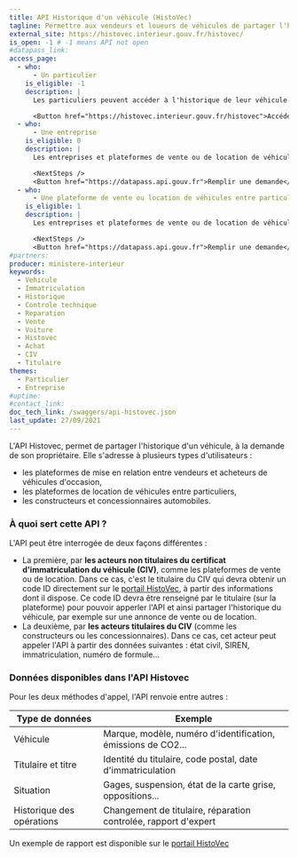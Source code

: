 ```yaml
---
title: API Historique d'un véhicule (HistoVec)
tagline: Permettre aux vendeurs et loueurs de véhicules de partager l'historique d'un véhicule.
external_site: https://histovec.interieur.gouv.fr/histovec/
is_open: -1 # -1 means API not open
#datapass_link: 
access_page: 
  - who:
      - Un particulier
    is_eligible: -1
    description: |
      Les particuliers peuvent accéder à l'historique de leur véhicule à partir du service en ligne proposé sur le site HistoVec.

      <Button href="https://histovec.interieur.gouv.fr/histovec">Accéder au service Histovec</Button>
  - who:
      - Une entreprise
    is_eligible: 0
    description: |
      Les entreprises et plateformes de vente ou de location de véhicules peuvent utiliser l'API Histovec. Les titulaires du véhicule doivent renseigner un identifiant, récupéré sur le portail HistoVec afin de permettre à l'API de renvoyer l'historique du Véhicule.

      <NextSteps />
      <Button href="https://datapass.api.gouv.fr">Remplir une demande</Button>
  - who:
      - Une plateforme de vente ou location de véhicules entre particuliers
    is_eligible: 1
    description: |
      Les entreprises et plateformes de vente ou de location de véhicules peuvent utiliser l'API Histovec. Les titulaires du véhicule doivent renseigner un identifiant, récupéré sur le portail HistoVec afin de permettre à l'API de renvoyer l'historique du Véhicule.

      <NextSteps />
      <Button href="https://datapass.api.gouv.fr">Remplir une demande</Button>
#partners:
producer: ministere-interieur
keywords:
  - Vehicule
  - Immatriculation
  - Historique
  - Controle technique
  - Reparation
  - Vente
  - Voiture
  - Histovec
  - Achat
  - CIV
  - Titulaire
themes:
  - Particulier
  - Entreprise
#uptime: 
#contact_link: 
doc_tech_link: /swaggers/api-histovec.json
last_update: 27/09/2021
---
```

L'API Histovec, permet de partager l'historique d'un véhicule, à la demande de son propriétaire. Elle s'adresse à plusieurs types d'utilisateurs :

- les plateformes de mise en relation entre vendeurs et acheteurs de véhicules d'occasion,
- les plateformes de location de véhicules entre particuliers,
- les constructeurs et concessionnaires automobiles.

### À quoi sert cette API ?

L'API peut être interrogée de deux façons différentes :

- La première, par **les acteurs non titulaires du certificat d'immatriculation du véhicule (CIV)**, comme les plateformes de vente ou de location. Dans ce cas, c'est le titulaire du CIV qui devra obtenir un code ID directement sur le [portail HistoVec](https://histovec.interieur.gouv.fr/histovec/), à partir des informations dont il dispose. Ce code ID devra être renseigné par le titulaire (sur la plateforme) pour pouvoir apperler l'API et ainsi partager l'historique du véhicule, par exemple sur une annonce de vente ou de location.
- La deuxième, par **les acteurs titulaires du CIV** (comme les constructeurs ou les concessionnaires). Dans ce cas, cet acteur peut appeler l'API à partir des données suivantes : état civil, SIREN, immatriculation, numéro de formule...

### Données disponibles dans l'API Histovec

Pour les deux méthodes d'appel, l'API renvoie entre autres :

| Type de données                    | Exemple                                                            |
| ---------------------------------- | ------------------------------------------------------------------ |
| Véhicule                           | Marque, modèle, numéro d'identification, émissions de CO2...       |
| Titulaire et titre                 | Identité du titulaire, code postal, date d'immatriculation         |
| Situation                          | Gages, suspension, état de la carte grise, oppositions...          |
| Historique des opérations          | Changement de titulaire, réparation controlée, rapport d'expert    |

Un exemple de rapport est disponible sur le [portail HistoVec](https://histovec.interieur.gouv.fr/histovec/)
